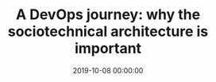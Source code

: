 ---
title: 'A DevOps journey: why the sociotechnical architecture is important'
description: >
 In recent years, we observed some DevOps transformations across the globe. Like any transformation, there are uncertainty and pain from it, given the teams and people are asked to change their values, principles and practices.
 <br />
 <br />
 One of the aspects of a DevOps transformation is the impacts on the culture of the organisation, mainly on the social structures. With the ambition of breaking silos, it also forces people to create new relationships, given the team composition changes. The new DevOps teams gain new capabilities, are their scope changes. The potential cascading effects are the misalignment with the business goals and miss the fundamental point of DevOps, eliminate waste.
 <br />
 <br />
 Join João and Kenny on their journey of the recent past, where they were involved on DevOps transformations. During the transformations, they applied some heuristics from Sociotechnical Architecture and Domain-Driven Design to accelerate the business capabilities of the DevOps teams. They will share the lessons learned, from the pitfalls, failures and successes!
conference: 'DevOps Amsterdam Summit'
type: 'talk'
location: 'Amsterdam, The Netherlands'
website: 'https://www.devopssummitamsterdam.com/'
slides: 'https://speakerdeck.com/player/571706d9a13d42ad82f8fda42cbd83d2'
video: 'FBcpBl1vccc'
date: 2019-10-08 00:00:00
featured_image: 'https://speakerd.s3.amazonaws.com/presentations/571706d9a13d42ad82f8fda42cbd83d2/slide_0.jpg?13812768'
---